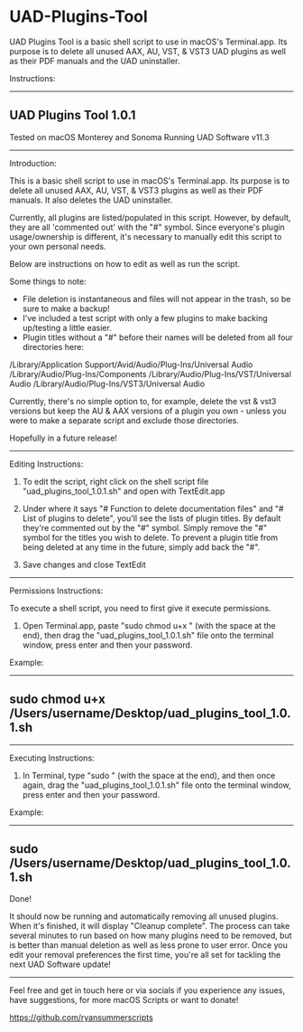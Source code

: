 # UAD-Plugins-Tool
UAD Plugins Tool is a basic shell script to use in macOS's Terminal.app.
Its purpose is to delete all unused AAX, AU, VST, & VST3 UAD plugins as well as their PDF manuals and the UAD uninstaller.


Instructions:


----------------------
UAD Plugins Tool 1.0.1
----------------------

Tested on macOS Monterey and Sonoma
Running UAD Software v11.3

------------------------------------------

Introduction:

This is a basic shell script to use in macOS's Terminal.app.
Its purpose is to delete all unused AAX, AU, VST, & VST3 plugins as well as their PDF manuals. 
It also deletes the UAD uninstaller.

Currently, all plugins are listed/populated in this script. However, by default, they are all 'commented out' with the "#" symbol. 
Since everyone's plugin usage/ownership is different, it's necessary to manually edit this script to your own personal needs.

Below are instructions on how to edit as well as run the script.

Some things to note:
- File deletion is instantaneous and files will not appear in the trash, so be sure to make a backup! 
- I've included a test script with only a few plugins to make backing up/testing a little easier.
- Plugin titles without a "#" before their names will be deleted from all four directories here:

/Library/Application Support/Avid/Audio/Plug-Ins/Universal Audio
/Library/Audio/Plug-Ins/Components
/Library/Audio/Plug-Ins/VST/Universal Audio
/Library/Audio/Plug-Ins/VST3/Universal Audio

Currently, there's no simple option to, for example, delete the vst & vst3 versions but keep the AU & AAX versions of a plugin you own - unless you were to make a separate script and exclude those directories.

Hopefully in a future release!

------------------------------------------

Editing Instructions:

1. To edit the script, right click on the shell script file "uad_plugins_tool_1.0.1.sh" and open with TextEdit.app

2. Under where it says "# Function to delete documentation files" and "# List of plugins to delete", you'll see the lists of plugin titles. 
By default they're commented out by the "#" symbol. Simply remove the "#" symbol for the titles you wish to delete. To prevent a plugin title from being deleted at any time in the future, simply add back the "#".

3. Save changes and close TextEdit

------------------------------------------

Permissions Instructions:


To execute a shell script, you need to first give it execute permissions.

1. Open Terminal.app, paste "sudo chmod u+x " (with the space at the end), then drag the "uad_plugins_tool_1.0.1.sh" file onto the terminal window, press enter and then your password.


Example:

----------------------------------------------------------------
sudo chmod u+x /Users/username/Desktop/uad_plugins_tool_1.0.1.sh
----------------------------------------------------------------

------------------------------------------

Executing Instructions:


1. In Terminal, type "sudo " (with the space at the end), and then once again, drag the "uad_plugins_tool_1.0.1.sh" file onto the terminal window, press enter and then your password.

Example:

------------------------------------------------------
sudo /Users/username/Desktop/uad_plugins_tool_1.0.1.sh
------------------------------------------------------

Done! 


It should now be running and automatically removing all unused plugins.
When it's finished, it will display "Cleanup complete".
The process can take several minutes to run based on how many plugins need to be removed, but is better than manual deletion as well as less prone to user error. 
Once you edit your removal preferences the first time, you're all set for tackling the next UAD Software update!

------------------------------------------


Feel free and get in touch here or via socials if you experience any issues, have suggestions, for more macOS Scripts or want to donate!

https://github.com/ryansummerscripts
